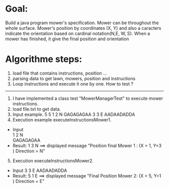 
# Goal:
Build a java program mower's specification.
Mower can be throughout the whole surface.
Mower's position by coordinates (X, Y) and also a caracters indicate the orientation based on cardinal notation(N,E, W, S).
When a mower has finished, it give the final position and orientation

# Algorithme steps:
1. load file that contains instructions, position ...
2. parsing data to get lawn, mowers, position and instructions
3. Loop instructions and execute it one by one.
How to test ?
---------
1. I have implemented a class test "MowerManagerTest" to execute mower instructions.
2. load file.txt to get data.
3. Input example.
5 5
1 2 N
GAGAGAGAA
3 3 E
AADAADADDA
4. Execution example executeInstructionsMower1.
  - Input         
    1 2 N     
    GAGAGAGAA
  - Result: 1 3 N ==> displayed message "Position final Mower 1 : (X = 1, Y=3 ) Direction = N"
5. Execution executeInstructionsMower2.
  - Input
    3 3 E
    AADAADADDA
  - Result: 5 1 E ==> displayed message "Final Position Mower 2: (X = 5, Y=1 ) Direction = E"






